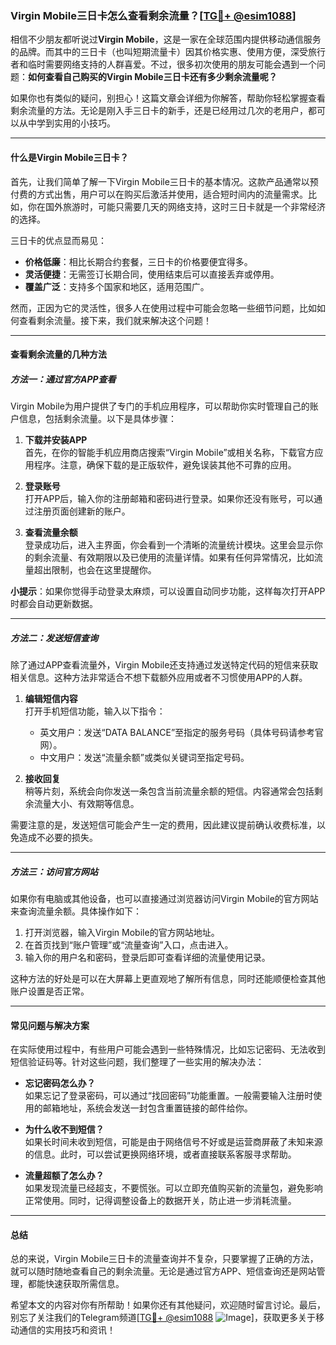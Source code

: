 ### Virgin Mobile三日卡怎么查看剩余流量？[[TG💪+ @esim1088](https://t.me/s/esim1088)]

相信不少朋友都听说过**Virgin Mobile**，这是一家在全球范围内提供移动通信服务的品牌。而其中的三日卡（也叫短期流量卡）因其价格实惠、使用方便，深受旅行者和临时需要网络支持的人群喜爱。不过，很多初次使用的朋友可能会遇到一个问题：**如何查看自己购买的Virgin Mobile三日卡还有多少剩余流量呢？**

如果你也有类似的疑问，别担心！这篇文章会详细为你解答，帮助你轻松掌握查看剩余流量的方法。无论是刚入手三日卡的新手，还是已经用过几次的老用户，都可以从中学到实用的小技巧。

---

#### **什么是Virgin Mobile三日卡？**
首先，让我们简单了解一下Virgin Mobile三日卡的基本情况。这款产品通常以预付费的方式出售，用户可以在购买后激活并使用，适合短时间内的流量需求。比如，你在国外旅游时，可能只需要几天的网络支持，这时三日卡就是一个非常经济的选择。

三日卡的优点显而易见：
- **价格低廉**：相比长期合约套餐，三日卡的价格要便宜得多。
- **灵活便捷**：无需签订长期合同，使用结束后可以直接丢弃或停用。
- **覆盖广泛**：支持多个国家和地区，适用范围广。

然而，正因为它的灵活性，很多人在使用过程中可能会忽略一些细节问题，比如如何查看剩余流量。接下来，我们就来解决这个问题！

---

#### **查看剩余流量的几种方法**

##### 方法一：通过官方APP查看
Virgin Mobile为用户提供了专门的手机应用程序，可以帮助你实时管理自己的账户信息，包括剩余流量。以下是具体步骤：

1. **下载并安装APP**  
   首先，在你的智能手机应用商店搜索“Virgin Mobile”或相关名称，下载官方应用程序。注意，确保下载的是正版软件，避免误装其他不可靠的应用。

2. **登录账号**  
   打开APP后，输入你的注册邮箱和密码进行登录。如果你还没有账号，可以通过注册页面创建新的账户。

3. **查看流量余额**  
   登录成功后，进入主界面，你会看到一个清晰的流量统计模块。这里会显示你的剩余流量、有效期限以及已使用的流量详情。如果有任何异常情况，比如流量超出限制，也会在这里提醒你。

**小提示**：如果你觉得手动登录太麻烦，可以设置自动同步功能，这样每次打开APP时都会自动更新数据。

---

##### 方法二：发送短信查询
除了通过APP查看流量外，Virgin Mobile还支持通过发送特定代码的短信来获取相关信息。这种方法非常适合不想下载额外应用或者不习惯使用APP的人群。

1. **编辑短信内容**  
   打开手机短信功能，输入以下指令：  
   - 英文用户：发送“DATA BALANCE”至指定的服务号码（具体号码请参考官网）。  
   - 中文用户：发送“流量余额”或类似关键词至指定号码。

2. **接收回复**  
   稍等片刻，系统会向你发送一条包含当前流量余额的短信。内容通常会包括剩余流量大小、有效期等信息。

需要注意的是，发送短信可能会产生一定的费用，因此建议提前确认收费标准，以免造成不必要的损失。

---

##### 方法三：访问官方网站
如果你有电脑或其他设备，也可以直接通过浏览器访问Virgin Mobile的官方网站来查询流量余额。具体操作如下：

1. 打开浏览器，输入Virgin Mobile的官方网站地址。  
2. 在首页找到“账户管理”或“流量查询”入口，点击进入。  
3. 输入你的用户名和密码，登录后即可查看详细的流量使用记录。

这种方法的好处是可以在大屏幕上更直观地了解所有信息，同时还能顺便检查其他账户设置是否正常。

---

#### **常见问题与解决方案**

在实际使用过程中，有些用户可能会遇到一些特殊情况，比如忘记密码、无法收到短信验证码等。针对这些问题，我们整理了一些实用的解决办法：

- **忘记密码怎么办？**  
  如果忘记了登录密码，可以通过“找回密码”功能重置。一般需要输入注册时使用的邮箱地址，系统会发送一封包含重置链接的邮件给你。

- **为什么收不到短信？**  
  如果长时间未收到短信，可能是由于网络信号不好或是运营商屏蔽了未知来源的信息。此时，可以尝试更换网络环境，或者直接联系客服寻求帮助。

- **流量超额了怎么办？**  
  如果发现流量已经超支，不要慌张。可以立即充值购买新的流量包，避免影响正常使用。同时，记得调整设备上的数据开关，防止进一步消耗流量。

---

#### **总结**
总的来说，Virgin Mobile三日卡的流量查询并不复杂，只要掌握了正确的方法，就可以随时随地查看自己的剩余流量。无论是通过官方APP、短信查询还是网站管理，都能快速获取所需信息。

希望本文的内容对你有所帮助！如果你还有其他疑问，欢迎随时留言讨论。最后，别忘了关注我们的Telegram频道[[TG💪+ @esim1088](https://t.me/s/esim1088) ![Image](https://i.postimg.cc/4NQfJmqS/Snipaste-2025-05-13-00-14-12.png)]，获取更多关于移动通信的实用技巧和资讯！